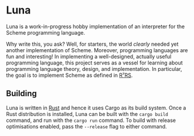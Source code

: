# Luna

Luna is a work-in-progress hobby implementation of an interpreter for the Scheme
programming language.

Why write this, you ask? Well, for starters, the world _clearly_ needed yet another
implementation of Scheme. Moreover, programming languages are fun and interesting! In
implementing a well-designed, actually useful programming language, this project serves
as a vessel for learning about programming language theory, design, and implementation.
In particular, the goal is to implement Scheme as defined in
[R⁷RS](https://github.com/johnwcowan/r7rs-spec/blob/errata/spec/r7rs.pdf).

## Building

Luna is written in [Rust](https://rust-lang.org/) and hence it uses Cargo as
its build system. Once a Rust distribution is installed, Luna can be built with
the `cargo build` command, and run with the `cargo run` command. To build with
release optimisations enabled, pass the `--release` flag to either command.
